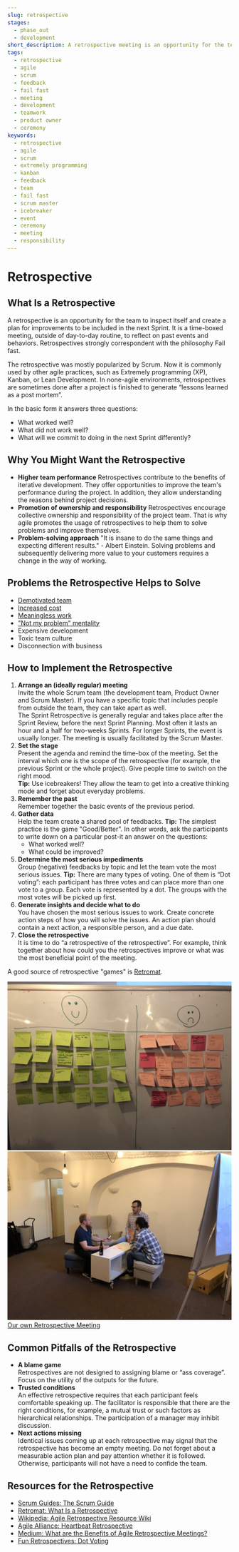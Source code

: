 ```yaml
---
slug: retrospective
stages:
  - phase_out
  - development
short_description: A retrospective meeting is an opportunity for the team to inspect itself and create a plan for improvements to be included in the next Sprint.
tags:
  - retrospective
  - agile
  - scrum
  - feedback
  - fail fast
  - meeting
  - development
  - teamwork
  - product owner
  - ceremony
keywords:
  - retrospective
  - agile
  - scrum
  - extremely programming
  - kanban
  - feedback
  - team
  - fail fast
  - scrum master
  - icebreaker
  - event
  - ceremony
  - meeting
  - responsibility
---
```


# Retrospective

## What Is a Retrospective

A retrospective is an opportunity for the team to inspect itself and create a plan for improvements to be included in the next Sprint. It is a time-boxed meeting, outside of day-to-day routine, to reflect on past events and behaviors. Retrospectives strongly correspondent with the philosophy Fail fast.

The retrospective was mostly popularized by Scrum. Now it is commonly used by other agile practices, such as Extremely programming (XP), Kanban, or Lean Development. In none-agile environments, retrospectives are sometimes done after a project is finished to generate “lessons learned as a post mortem”.

In the basic form it answers three questions:

- What worked well?
- What did not work well?
- What will we commit to doing in the next Sprint differently?

## Why You Might Want the Retrospective

- **Higher team performance**
  Retrospectives contribute to the benefits of iterative development. They offer opportunities to improve the team's performance during the project. In addition, they allow understanding the reasons behind project decisions.
- **Promotion of ownership and responsibility**
  Retrospectives encourage collective ownership and responsibility of the project team. That is why agile promotes the usage of retrospectives to help them to solve problems and improve themselves.
- **Problem-solving approach**
  "It is insane to do the same things and expecting different results." - Albert Einstein.
  Solving problems and subsequently delivering more value to your customers requires a change in the way of working.

## Problems the Retrospective Helps to Solve

- [Demotivated team](/problems/demotivated-team)
- [Increased cost](/problems/increased-cost)
- [Meaningless work](/problems/meaningless-work)
- ["Not my problem" mentality](/problems/not-my-problem-mentality)
- Expensive development
- Toxic team culture
- Disconnection with business

## How to Implement the Retrospective

1. **Arrange an (ideally regular) meeting**  
   Invite the whole Scrum team (the development team, Product Owner and Scrum Master). If you have a specific topic that includes people from outside the team, they can take apart as well.  
   The Sprint Retrospective is generally regular and takes place after the Sprint Review, before the next Sprint Planning. Most often it lasts an hour and a half for two-weeks Sprints. For longer Sprints, the event is usually longer. The meeting is usually facilitated by the Scrum Master.
2. **Set the stage**  
   Present the agenda and remind the time-box of the meeting. Set the interval which one is the scope of the retrospective (for example, the previous Sprint or the whole project). Give people time to switch on the right mood.  
   **Tip:** Use icebreakers! They allow the team to get into a creative thinking mode and forget about everyday problems.
3. **Remember the past**  
   Remember together the basic events of the previous period.
4. **Gather data**  
   Help the team create a shared pool of feedbacks.
   **Tip:** The simplest practice is the game "Good/Better". In other words, ask the participants to write down on a particular post-it an answer on the questions:
   - What worked well?
   - What could be improved?
5. **Determine the most serious impediments**  
   Group (negative) feedbacks by topic and let the team vote the most serious issues.
   **Tip:** There are many types of voting. One of them is “Dot voting”: each participant has three votes and can place more than one vote to a group. Each vote is represented by a dot. The groups with the most votes will be picked up first.
6. **Generate insights and decide what to do**  
   You have chosen the most serious issues to work. Create concrete action steps of how you will solve the issues. An action plan should contain a next action, a responsible person, and a due date.
7. **Close the retrospective**  
   It is time to do “a retrospective of the retrospective”. For example, think together about how could you the retrospectives improve or what was the most beneficial point of the meeting.

A good source of retrospective "games" is [Retromat](https://retromat.org).

![Retrospective](/files/retrospective1.jpg)
![Retrospective](/files/retrospective2.jpg)  
[Our own Retrospective Meeting](https://dxheroes.io)

## Common Pitfalls of the Retrospective

- **A blame game**  
  Retrospectives are not designed to assigning blame or “ass coverage”. Focus on the utility of the outputs for the future.
- **Trusted conditions**  
  An effective retrospective requires that each participant feels comfortable speaking up. The facilitator is responsible that there are the right conditions, for example, a mutual trust or such factors as hierarchical relationships. The participation of a manager may inhibit discussion.
- **Next actions missing**  
  Identical issues coming up at each retrospective may signal that the retrospective has become an empty meeting. Do not forget about a measurable action plan and pay attention whether it is followed. Otherwise, participants will not have a need to confide the team.

## Resources for the Retrospective

- [Scrum Guides: The Scrum Guide](https://www.scrumguides.org/scrum-guide.html)
- [Retromat: What Is a Retrospective](https://retromat.org/blog/what-is-a-retrospective/)
- [Wikipedia: Agile Retrospective Resource Wiki](http://retrospectivewiki.org/index.php?title=Agile_Retrospective_Resource_Wiki)
- [Agile Alliance: Heartbeat Retrospective](https://www.agilealliance.org/glossary/heartbeatretro/)
- [Medium: What are the Benefits of Agile Retrospective Meetings?](https://medium.com/@MarutiTech/what-are-the-benefits-of-agile-retrospective-meetings-8826baf8aabd)
- [Fun Retrospectives: Dot Voting](http://www.funretrospectives.com/dot-voting/)
